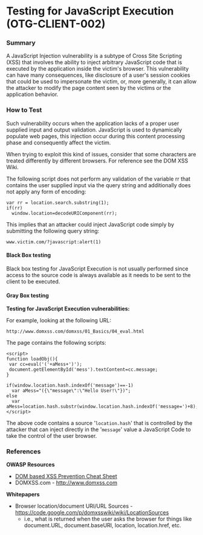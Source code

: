 # Testing for JavaScript Execution (OTG-CLIENT-002)


### Summary
A JavaScript Injection vulnerability is a subtype of Cross Site Scripting (XSS) that involves the ability to inject arbitrary JavaScript code that is executed by the application inside the victim's browser. This vulnerability can have many consequences, like disclosure of a user's session cookies that could be used to impersonate the victim, or, more generally, it can allow the attacker to modify the page content seen by the victims or the application behavior.


### How to Test
Such vulnerability occurs when the application lacks of a proper user supplied input and output validation. JavaScript is used to dynamically populate web pages, this injection occur during this content processing phase and consequently affect the victim.


When trying to exploit this kind of issues, consider that some characters are treated differently by different browsers. For reference see the DOM XSS Wiki.


The following script does not perform any validation of the variable rr that contains the user supplied input via the query string and additionally does not apply any form of encoding:

```
var rr = location.search.substring(1);
if(rr)
  window.location=decodeURIComponent(rr);
```

This implies that an attacker could inject JavaScript code simply by submitting the following query string: 

```
www.victim.com/?javascript:alert(1)
```


#### Black Box testing
Black box testing for  JavaScript Execution is not usually performed since access to the source code is always available as it needs to be sent to the client to be executed.<br>


#### Gray Box testing
**Testing for JavaScript Execution vulnerabilities:**

For example, looking at the following URL:
```
http://www.domxss.com/domxss/01_Basics/04_eval.html
```

The page contains the following scripts:

```
<script>
function loadObj(){
 var cc=eval('('+aMess+')');
 document.getElementById('mess').textContent=cc.message;
}

if(window.location.hash.indexOf('message')==-1)
  var aMess="({\"message\":\"Hello User!\"})";
else
  var aMess=location.hash.substr(window.location.hash.indexOf('message=')+8);
</script>
```


The above code contains a source '`location.hash`' that is controlled by the attacker that can inject directly in the '`message`' value a JavaScript Code to take the control of the user browser.


### References
**OWASP Resources**
* [DOM based XSS Prevention Cheat Sheet](https://www.owasp.org/index.php/DOM_based_XSS_Prevention_Cheat_Sheet)
* DOMXSS.com - http://www.domxss.com

**Whitepapers**<br>
* Browser location/document URI/URL Sources - https://code.google.com/p/domxsswiki/wiki/LocationSources
    - i.e., what is returned when the user asks the browser for things like document.URL, document.baseURI, location, location.href, etc.
